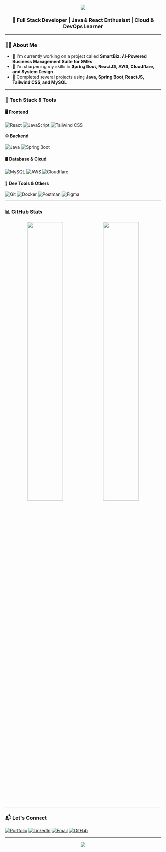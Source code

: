 <p align="center">
  <img src="https://capsule-render.vercel.app/api?type=waving&color=8e44ad&height=200&section=header&text=Hi%20👋,%20I'm%20Geethanga%20Dissanayake&fontSize=40&fontAlign=center&fontColor=ffffff" />
</p>

<h3 align="center">🚀 Full Stack Developer | Java & React Enthusiast | Cloud & DevOps Learner</h3>

---

### 👨‍💻 About Me

- 🔭 I'm currently working on a project called **SmartBiz: AI-Powered Business Management Suite for SMEs**
- 🌱 I’m sharpening my skills in **Spring Boot, ReactJS, AWS, Cloudflare, and System Design**
- 💼 Completed several projects using **Java, Spring Boot, ReactJS, Tailwind CSS, and MySQL**
<!-- 📚 Actively learning about **Microservices, Docker, and Kubernetes**
- 👯 I’m looking to collaborate on **open-source projects and real-world SaaS applications**
- 🛠️ Tools I Use: `VS Code`, `IntelliJ IDEA`, `Postman`, `Git`, `Docker` -->

---

### 🧰 Tech Stack & Tools

#### 🖥️ Frontend
![React](https://img.shields.io/badge/-React-20232A?style=for-the-badge&logo=react&logoColor=61DAFB)
![JavaScript](https://img.shields.io/badge/-JavaScript-F7DF1E?style=for-the-badge&logo=javascript&logoColor=000)
![Tailwind CSS](https://img.shields.io/badge/-TailwindCSS-38B2AC?style=for-the-badge&logo=tailwind-css&logoColor=fff)

#### ⚙️ Backend
![Java](https://img.shields.io/badge/-Java-007396?style=for-the-badge&logo=java&logoColor=fff)
![Spring Boot](https://img.shields.io/badge/Spring_Boot-6DB33F?style=for-the-badge&logo=springboot&logoColor=white)

#### 🛢️ Database & Cloud
![MySQL](https://img.shields.io/badge/-MySQL-4479A1?style=for-the-badge&logo=mysql&logoColor=fff)
![AWS](https://img.shields.io/badge/-AWS-232F3E?style=for-the-badge&logo=amazonaws&logoColor=orange)
![Cloudflare](https://img.shields.io/badge/-Cloudflare-F38020?style=for-the-badge&logo=cloudflare&logoColor=white)

#### 🧪 Dev Tools & Others
![Git](https://img.shields.io/badge/-Git-F05032?style=for-the-badge&logo=git&logoColor=white)
![Docker](https://img.shields.io/badge/-Docker-2496ED?style=for-the-badge&logo=docker&logoColor=white)
![Postman](https://img.shields.io/badge/-Postman-FF6C37?style=for-the-badge&logo=postman&logoColor=white)
![Figma](https://img.shields.io/badge/-Figma-F24E1E?style=for-the-badge&logo=figma&logoColor=white)

---

### 📊 GitHub Stats

<p align="center">
  <img src="https://github-readme-stats.vercel.app/api?username=geethanga12&show_icons=true&theme=react" width="48%" />
  <img src="https://github-readme-streak-stats.herokuapp.com/?user=geethanga12&theme=react" width="48%" />
</p>

---

### 📬 Let's Connect

[![Portfolio](https://img.shields.io/badge/-Portfolio-8e44ad?style=for-the-badge&logo=vercel&logoColor=white)](https://geethanga.me)
[![LinkedIn](https://img.shields.io/badge/-LinkedIn-8e44ad?style=for-the-badge&logo=linkedin&logoColor=white)](https://linkedin.com/in/geethanga-dissanayake)
[![Email](https://img.shields.io/badge/-Email-8e44ad?style=for-the-badge&logo=gmail&logoColor=white)](mailto:dissanayakegeethanga@gmail.com)
[![GitHub](https://img.shields.io/badge/-GitHub-8e44ad?style=for-the-badge&logo=github&logoColor=white)](https://github.com/geethanga12)

---

<p align="center">
  <img src="https://capsule-render.vercel.app/api?type=waving&color=8e44ad&height=120&section=footer"/>
</p>
